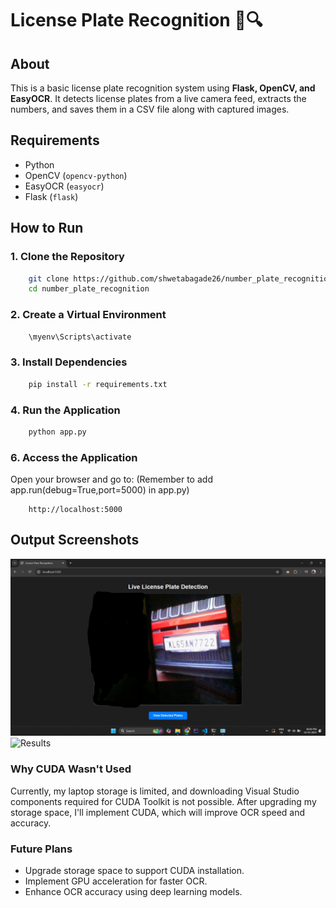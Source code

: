 # License Plate Recognition 🚗🔍  

## About  
This is a basic license plate recognition system using **Flask, OpenCV, and EasyOCR**. It detects license plates from a live camera feed, extracts the numbers, and saves them in a CSV file along with captured images.  

## Requirements  
- Python  
- OpenCV (`opencv-python`)  
- EasyOCR (`easyocr`)  
- Flask (`flask`)   

## How to Run  
### 1. Clone the Repository
```sh
    git clone https://github.com/shwetabagade26/number_plate_recognition.git
    cd number_plate_recognition
```

### 2. Create a Virtual Environment 
```sh
    \myenv\Scripts\activate 
```

### 3. Install Dependencies
```sh
    pip install -r requirements.txt
```

### 4. Run the Application
```sh
    python app.py
```

### 6. Access the Application
Open your browser and go to:
(Remember to add app.run(debug=True,port=5000) in app.py)
```
    http://localhost:5000
```
## Output Screenshots
![Index Page Screenshot](images/Index.jpg)
![Results](images/Result.jpg)

### Why CUDA Wasn't Used
Currently, my laptop storage is limited, and downloading Visual Studio components required for CUDA Toolkit is not possible. After upgrading my storage space, I'll implement CUDA, which will improve OCR speed and accuracy.

### Future Plans
- Upgrade storage space to support CUDA installation.
- Implement GPU acceleration for faster OCR.
- Enhance OCR accuracy using deep learning models.
